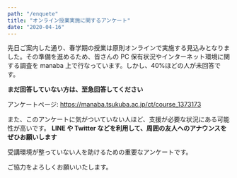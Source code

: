 ```yaml
---
path: "/enquete"
title: "オンライン授業実施に関するアンケート"
date: "2020-04-16"
---
```


先日ご案内した通り、春学期の授業は原則オンラインで実施する見込みとなりました。その準備を進めるため、皆さんの PC 保有状況やインターネット環境に関する調査を manaba 上で行なっています。しかし、40%ほどの人が未回答です。

**まだ回答していない方は、至急回答してください**

アンケートページ: <https://manaba.tsukuba.ac.jp/ct/course_1373173>

また、このアンケートに気がついていない人ほど、支援が必要な状況にある可能性が高いです。
**LINE や Twitter などを利用して、周囲の友人へのアナウンスをぜひお願いします**

受講環境が整っていない人を助けるための重要なアンケートです。

ご協力をよろしくお願いいたします。

